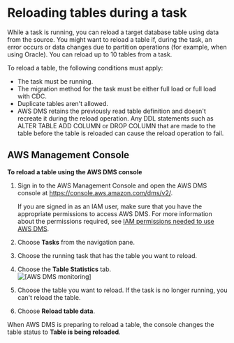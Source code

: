 # Reloading tables during a task<a name="CHAP_Tasks.ReloadTables"></a>

While a task is running, you can reload a target database table using data from the source\. You might want to reload a table if, during the task, an error occurs or data changes due to partition operations \(for example, when using Oracle\)\. You can reload up to 10 tables from a task\.

To reload a table, the following conditions must apply:
+ The task must be running\.
+ The migration method for the task must be either full load or full load with CDC\.
+ Duplicate tables aren't allowed\.
+ AWS DMS retains the previously read table definition and doesn't recreate it during the reload operation\. Any DDL statements such as ALTER TABLE ADD COLUMN or DROP COLUMN that are made to the table before the table is reloaded can cause the reload operation to fail\. 

## AWS Management Console<a name="CHAP_Tasks.ReloadTables.CON"></a>

**To reload a table using the AWS DMS console**

1. Sign in to the AWS Management Console and open the AWS DMS console at [https://console\.aws\.amazon\.com/dms/v2/](https://console.aws.amazon.com/dms/v2/)\. 

   If you are signed in as an IAM user, make sure that you have the appropriate permissions to access AWS DMS\. For more information about the permissions required, see [IAM permissions needed to use AWS DMS](CHAP_Security.md#CHAP_Security.IAMPermissions)\.

1. Choose **Tasks** from the navigation pane\. 

1. Choose the running task that has the table you want to reload\. 

1. Choose the **Table Statistics** tab\.  
![\[AWS DMS monitoring\]](http://docs.aws.amazon.com/dms/latest/userguide/images/datarep-reloading1.png)

1. Choose the table you want to reload\. If the task is no longer running, you can't reload the table\.

1. Choose **Reload table data**\.

When AWS DMS is preparing to reload a table, the console changes the table status to **Table is being reloaded**\.